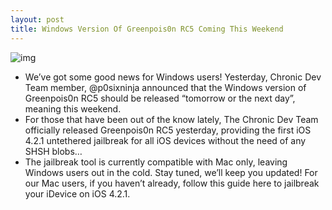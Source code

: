```yaml
---
layout: post
title: Windows Version Of Greenpois0n RC5 Coming This Weekend
---
```

![img](http://media.idownloadblog.com/wp-content/uploads/2011/02/windowsgreenpois0n.png)
* We’ve got some good news for Windows users! Yesterday, Chronic Dev Team member, @p0sixninja announced that the Windows version of Greenpois0n RC5 should be released “tomorrow or the next day”, meaning this weekend.
* For those that have been out of the know lately, The Chronic Dev Team officially released Greenpois0n RC5 yesterday, providing the first iOS 4.2.1 untethered jailbreak for all iOS devices without the need of any SHSH blobs… 
* The jailbreak tool is currently compatible with Mac only, leaving Windows users out in the cold. Stay tuned, we’ll keep you updated! For our Mac users, if you haven’t already, follow this guide here to jailbreak your iDevice on iOS 4.2.1.

